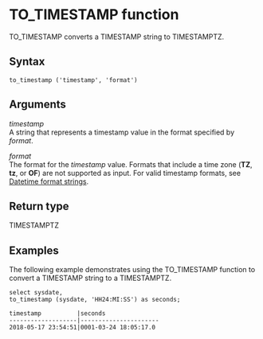 # TO\_TIMESTAMP function<a name="r_TO_TIMESTAMP"></a>

TO\_TIMESTAMP converts a TIMESTAMP string to TIMESTAMPTZ\.

## Syntax<a name="r_TO_TIMESTAMP-syntax"></a>

```
to_timestamp ('timestamp', 'format')
```

## Arguments<a name="r_TO_TIMESTAMP-arguments"></a>

*timestamp*  
A string that represents a timestamp value in the format specified by *format*\. 

*format*  
The format for the *timestamp* value\. Formats that include a time zone \(**TZ**, **tz**, or **OF**\) are not supported as input\. For valid timestamp formats, see [Datetime format strings](r_FORMAT_strings.md)\.

## Return type<a name="r_TO_TIMESTAMP-return-type"></a>

TIMESTAMPTZ

## Examples<a name="r_TO_TIMESTAMP-examples"></a>

The following example demonstrates using the TO\_TIMESTAMP function to convert a TIMESTAMP string to a TIMESTAMPTZ\. 

```
select sysdate,
to_timestamp (sysdate, 'HH24:MI:SS') as seconds;

timestamp          |seconds
-------------------|----------------------
2018-05-17 23:54:51|0001-03-24 18:05:17.0
```